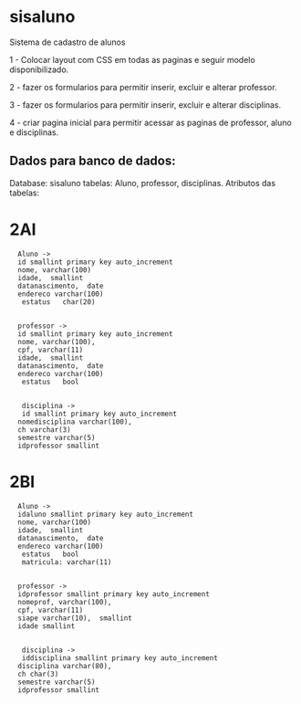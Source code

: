 # sisaluno
Sistema de cadastro de alunos

1 - Colocar layout com CSS em todas as paginas e seguir modelo disponibilizado.

2 - fazer os formularios para permitir inserir, excluir e alterar professor.

3 - fazer os formularios para permitir inserir, excluir e alterar disciplinas.

4 - criar pagina inicial para permitir acessar as paginas de professor, aluno e disciplinas.

## Dados para banco de dados:

Database: sisaluno
tabelas: Aluno, professor, disciplinas.
Atributos das tabelas:
   # 2AI
      Aluno ->
      id smallint primary key auto_increment
      nome, varchar(100)
      idade,  smallint
      datanascimento,  date
      endereco varchar(100)
       estatus   char(20)


      professor ->
      id smallint primary key auto_increment
      nome, varchar(100),
      cpf, varchar(11)
      idade,  smallint
      datanascimento,  date
      endereco varchar(100)
       estatus   bool


       disciplina ->
       id smallint primary key auto_increment
      nomedisciplina varchar(100),
      ch varchar(3)
      semestre varchar(5)
      idprofessor smallint
 # 2BI 
      Aluno ->
      idaluno smallint primary key auto_increment
      nome, varchar(100)
      idade,  smallint
      datanascimento,  date
      endereco varchar(100)
       estatus   bool
       matricula: varchar(11)


      professor ->
      idprofessor smallint primary key auto_increment
      nomeprof, varchar(100),
      cpf, varchar(11)
      siape varchar(10),  smallint
      idade smallint


       disciplina ->
       iddisciplina smallint primary key auto_increment
      disciplina varchar(80),
      ch char(3)
      semestre varchar(5)
      idprofessor smallint
          
